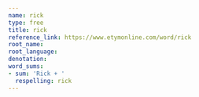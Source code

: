 ```yaml
---
name: rick
type: free
title: rick
reference_link: https://www.etymonline.com/word/rick
root_name: 
root_language: 
denotation: 
word_sums:
- sum: 'Rick + '
  respelling: rick
---
```


